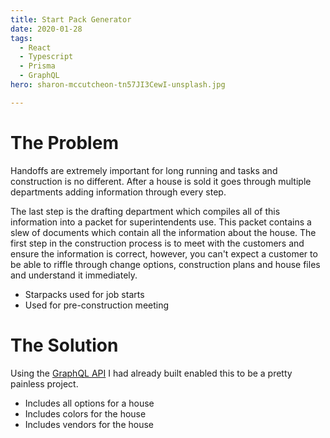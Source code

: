```yaml
---
title: Start Pack Generator
date: 2020-01-28
tags:
  - React
  - Typescript
  - Prisma
  - GraphQL
hero: sharon-mccutcheon-tn57JI3CewI-unsplash.jpg

---
```


# The Problem

Handoffs are extremely important for long running and tasks and construction is no different. After a house is sold it goes through multiple departments adding information through every step. 

The last step is the drafting department which compiles all of this information into a packet for superintendents use. This packet contains a slew of documents which contain all the information about the house. The first step in the construction process is to meet with the customers and ensure the information is correct, however, you can't expect a customer to be able to riffle through change options, construction plans and house files and understand it immediately. 

  - Starpacks used for job starts
  - Used for pre-construction meeting

# The Solution

Using the [GraphQL API](/projects/federated-graphql-api) I had already built enabled this to be a pretty painless project.

  - Includes all options for a house
  - Includes colors for the house
  - Includes vendors for the house
